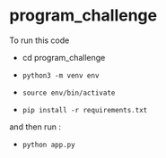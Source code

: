# program_challenge


To run this code
 - cd program_challenge

 - `python3 -m venv env`
 
 - `source env/bin/activate `
 
 - `pip install -r requirements.txt`
 
 and then run :

 - `python app.py` 
